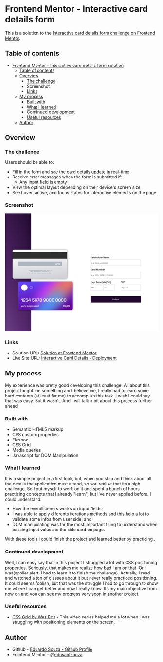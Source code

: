 # Frontend Mentor - Interactive card details form 

This is a solution to the [Interactive card details form challenge on Frontend Mentor](https://www.frontendmentor.io/challenges/interactive-card-details-form-XpS8cKZDWw). 

## Table of contents

- [Frontend Mentor - Interactive card details form solution](#frontend-mentor---interactive-card-details-form-solution)
  - [Table of contents](#table-of-contents)
  - [Overview](#overview)
    - [The challenge](#the-challenge)
    - [Screenshot](#screenshot)
    - [Links](#links)
  - [My process](#my-process)
    - [Built with](#built-with)
    - [What I learned](#what-i-learned)
    - [Continued development](#continued-development)
    - [Useful resources](#useful-resources)
  - [Author](#author)


## Overview

### The challenge

Users should be able to:

- Fill in the form and see the card details update in real-time
- Receive error messages when the form is submitted if:
  - Any input field is empty
  <!-- - The card number, expiry date, or CVC fields are in the wrong format -->
- View the optimal layout depending on their device's screen size
- See hover, active, and focus states for interactive elements on the page

### Screenshot

![Project Landing Page](./screenshots/LandingPage-CreditCardDetails.png)


### Links

- Solution URL: [Solution at Frontend Mentor](https://www.frontendmentor.io/solutions/interactive-card-details-form-solution-5a4eqEIrUk)
- Live Site URL: [Interactive Card Details - Deployment](https://interactive-card-details-form-plum.vercel.app/)

## My process

My experience was pretty good developing this challenge. All about this project taught me something and, believe me, I really had to learn some hard contents (at least for me) to accomplish this task. I wish I could say that was easy. But it wasn't. And I will talk a bit about this process further ahead.

### Built with

- Semantic HTML5 markup
- CSS custom properties
- Flexbox
- CSS Grid
- Media queries
- Javascript for DOM Manipulation

### What I learned

It is a simple project in a first look, but, when you stop and think about all the details the application must attend, so you realize that its a high challenge. So I put myself to work on it and spent a bunch of hours practicing concepts that I already "learn", but I've never applied before. I could understand:

  - How the eventlisteners works on input fields;
  - I was able to apply diferents iterations methods and this help a lot to validate some infos from user side; and
  - DOM manipulating was far the most important thing to understand when passing input values to the side card on page.
   
  With these tools I could finish the project and learned better by practicing .


### Continued development

Well, I can easy say that in this project I struggled a lot with CSS positioning properties. Seriously, that makes me realize how bad I am on that. Or I was(spoiler alert: I had to learn it to finish the challenge). Actually,  I read and watched a ton of classes about it but never really practiced positioning. It could seems foolish, but that was the struggle I had to go through to show me where I can get better and now I really know. Its my main objective from now on and you can see my progress very soon in another project.

### Useful resources

- [CSS Grid by Wes Bos](https://cssgrid.io/) - This video series helped me a lot when I was struggling with positioning elements on the screen.



## Author

- Github - [Eduardo Souza - Github Profile](https://github.com/edusantsouza)
- Frontend Mentor - [@edusantsouza](https://www.frontendmentor.io/profile/edusantsouza)




